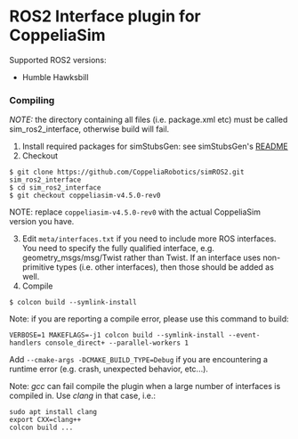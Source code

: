 # ROS2 Interface plugin for CoppeliaSim

Supported ROS2 versions:

 - Humble Hawksbill

### Compiling

_NOTE:_ the directory containing all files (i.e. package.xml etc) must be called sim_ros2_interface, otherwise build will fail.

1. Install required packages for simStubsGen: see simStubsGen's [README](https://github.com/CoppeliaRobotics/include/blob/master/simStubsGen/README.md)
2. Checkout
```
$ git clone https://github.com/CoppeliaRobotics/simROS2.git sim_ros2_interface
$ cd sim_ros2_interface
$ git checkout coppeliasim-v4.5.0-rev0
```

NOTE: replace `coppeliasim-v4.5.0-rev0` with the actual CoppeliaSim version you have.

3. Edit `meta/interfaces.txt` if you need to include more ROS interfaces. You need to specify the fully qualified interface, e.g. geometry_msgs/msg/Twist rather than Twist. If an interface uses non-primitive types (i.e. other interfaces), then those should be added as well.
4. Compile
```
$ colcon build --symlink-install
```

Note: if you are reporting a compile error, please use this command to build:
```
VERBOSE=1 MAKEFLAGS=-j1 colcon build --symlink-install --event-handlers console_direct+ --parallel-workers 1
```

Add `--cmake-args -DCMAKE_BUILD_TYPE=Debug` if you are encountering a runtime error (e.g. crash, unexpected behavior, etc...).

Note: *gcc* can fail compile the plugin when a large number of interfaces is compiled in. Use *clang* in that case, i.e.:

 ```
 sudo apt install clang
 export CXX=clang++
 colcon build ...
 ```
